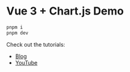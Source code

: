 # Vue 3 + Chart.js Demo

```zsh
pnpm i
pnpm dev
```

Check out the tutorials:

- [Blog](https://yasminzy.com/posts/chart-js)
- [YouTube](https://youtu.be/zSaaZ-TP2tc)
